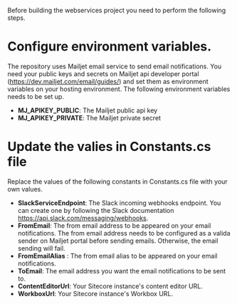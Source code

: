 Before building the webservices project you need to perform the following steps.

# Configure environment variables.
The repository uses Mailjet email service to send email notifications. You need your public keys and secrets on Mailjet api developer portal (https://dev.mailjet.com/email/guides/) and set them as environment variables on your hosting environment. The following environment variables needs to be set up.
* **MJ_APIKEY_PUBLIC**: The Mailjet public api key
* **MJ_APIKEY_PRIVATE**: The Mailjet private secret

# Update the valies in Constants.cs file
Replace the values of the following constants in Constants.cs file with your own values.
* **SlackServiceEndpoint**: The Slack incoming webhooks endpoint. You can create one by following the Slack documentation https://api.slack.com/messaging/webhooks.
* **FromEmail**: The from email address to be appeared on your email notifications. The from email address needs to be configured as a valida sender on Mailjet portal before sending emails. Otherwise, the email sending will fail.
* **FromEmailAlias** : The from email alias to be appeared on your email notifications.
* **ToEmail**: The email address you want the email notifications to be sent to.
* **ContentEditorUrl**: Your Sitecore instance's content editor URL.
* **WorkboxUrl**: Your Sitecore instance's Workbox URL.